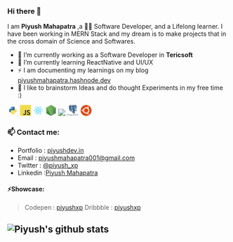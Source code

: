 ### Hi there 👋

<!--
[![Top Langs](https://github-readme-stats.vercel.app/api/top-langs/?username=piyush-mahapatra-au6&layout=compact)](https://github.com/anuraghazra/github-readme-stats)

<!--**piyush-mahapatra-au6/piyush-mahapatra-au6** is a ✨ _special_ ✨ repository because its `README.md` (this file) appears on your GitHub profile.-->
<!--
Here are some ideas to get you started:
<!--
- 🔭 I’m currently working on ...
- 🌱 I’m currently learning ...
- 👯 I’m looking to collaborate on ...
- 🤔 I’m looking for help with ...
- 💬 Ask me about ...
- 📫 How to reach me: ...
- 😄 Pronouns: ...
- ⚡ Fun fact: ...
-->

I am **Piyush Mahapatra** ,a 👨‍💻 Software Developer, and a Lifelong learner. I have been working in MERN Stack and  my dream is to make projects that in the cross domain of Science and Softwares.

- 🔭 I’m currently working as a Software Developer in **Tericsoft**
- 🌱 I’m currently learning ReactNative and UI/UX
- ⚡ I am documenting my learnings on my blog [piyushmahapatra.hashnode.dev](https://piyushmahapatra.ml/)
- 💬 I like to brainstorm Ideas and do thought Experiments in my free time :)

<code><img height='25' src="https://raw.githubusercontent.com/github/explore/80688e429a7d4ef2fca1e82350fe8e3517d3494d/topics/python/python.png"></img></code>
<code><img height="25" src="https://raw.githubusercontent.com/github/explore/80688e429a7d4ef2fca1e82350fe8e3517d3494d/topics/javascript/javascript.png"></code>
<code><img height="25" src="https://raw.githubusercontent.com/github/explore/80688e429a7d4ef2fca1e82350fe8e3517d3494d/topics/react/react.png"></code>
<code><img height='25' src="https://raw.githubusercontent.com/github/explore/80688e429a7d4ef2fca1e82350fe8e3517d3494d/topics/nodejs/nodejs.png"></img></code>
<code><img height='25' src="https://miro.medium.com/max/640/1*-ivYkzeuYJedPKdEdfnNlg.png"></img></code>
<code><img height='25' src="https://raw.githubusercontent.com/docker-library/docs/01c12653951b2fe592c1f93a13b4e289ada0e3a1/postgres/logo.png"></img></code>
<code><img height='25' src="https://raw.githubusercontent.com/github/explore/80688e429a7d4ef2fca1e82350fe8e3517d3494d/topics/ubuntu/ubuntu.png"></img></code>

### 📫 Contact me:
- Portfolio : [piyushdev.in](https://piyushdev.in/)
- Email : piyushmahapatra001@gmail.com
- Twitter : [@piyush_xp](https://twitter.com/piyush_xp)
- Linkedin :[Piyush Mahapatra](https://www.linkedin.com/in/piyushxp/)


#### ⚡Showcase:
 > Codepen : [piyushxp](https://codepen.io/piyushxp)
 > Dribbble : [piyushxp](https://dribbble.com/piyushxp)

![Piyush's github stats](https://github-readme-stats.vercel.app/api?username=piyushxp&count_private=true&show_icons=true&theme=radical)
---





